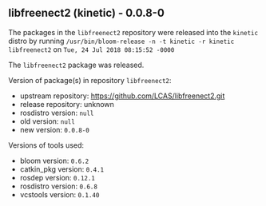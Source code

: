 ## libfreenect2 (kinetic) - 0.0.8-0

The packages in the `libfreenect2` repository were released into the `kinetic` distro by running `/usr/bin/bloom-release -n -t kinetic -r kinetic libfreenect2` on `Tue, 24 Jul 2018 08:15:52 -0000`

The `libfreenect2` package was released.

Version of package(s) in repository `libfreenect2`:

- upstream repository: https://github.com/LCAS/libfreenect2.git
- release repository: unknown
- rosdistro version: `null`
- old version: `null`
- new version: `0.0.8-0`

Versions of tools used:

- bloom version: `0.6.2`
- catkin_pkg version: `0.4.1`
- rosdep version: `0.12.1`
- rosdistro version: `0.6.8`
- vcstools version: `0.1.40`


